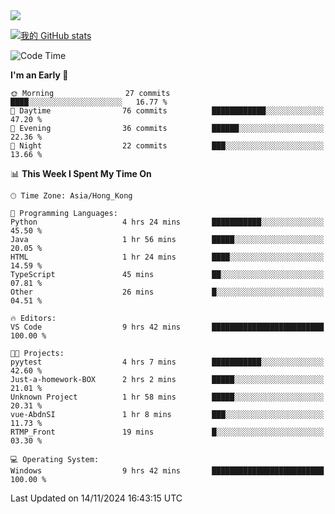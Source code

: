 <img align="center" src="https://readme-typing-svg.demolab.com/?font=Fira+Code&pause=1000&random=true&width=435&lines=%E2%9D%A4+Hello!+%E2%9D%A4;Welcome+to+my+Github+Profile~;I%27m+a+student+from+SCNU+%26+UoA" />

[![我的 GitHub stats](https://github-readme-stats.vercel.app/api?username=AptS-1547&show_icons=true&theme=ambient_gradient)](https://github.com/anuraghazra/github-readme-stats)

<!--START_SECTION:waka-->
![Code Time](http://img.shields.io/badge/Code%20Time-53%20hrs%2040%20mins-blue)

**I'm an Early 🐤** 

```text
🌞 Morning                27 commits          ████░░░░░░░░░░░░░░░░░░░░░   16.77 % 
🌆 Daytime                76 commits          ████████████░░░░░░░░░░░░░   47.20 % 
🌃 Evening                36 commits          ██████░░░░░░░░░░░░░░░░░░░   22.36 % 
🌙 Night                  22 commits          ███░░░░░░░░░░░░░░░░░░░░░░   13.66 % 
```


📊 **This Week I Spent My Time On** 

```text
🕑︎ Time Zone: Asia/Hong_Kong

💬 Programming Languages: 
Python                   4 hrs 24 mins       ███████████░░░░░░░░░░░░░░   45.50 % 
Java                     1 hr 56 mins        █████░░░░░░░░░░░░░░░░░░░░   20.05 % 
HTML                     1 hr 24 mins        ████░░░░░░░░░░░░░░░░░░░░░   14.59 % 
TypeScript               45 mins             ██░░░░░░░░░░░░░░░░░░░░░░░   07.81 % 
Other                    26 mins             █░░░░░░░░░░░░░░░░░░░░░░░░   04.51 % 

🔥 Editors: 
VS Code                  9 hrs 42 mins       █████████████████████████   100.00 % 

🐱‍💻 Projects: 
pyytest                  4 hrs 7 mins        ███████████░░░░░░░░░░░░░░   42.60 % 
Just-a-homework-BOX      2 hrs 2 mins        █████░░░░░░░░░░░░░░░░░░░░   21.01 % 
Unknown Project          1 hr 58 mins        █████░░░░░░░░░░░░░░░░░░░░   20.31 % 
vue-AbdnSI               1 hr 8 mins         ███░░░░░░░░░░░░░░░░░░░░░░   11.73 % 
RTMP_Front               19 mins             █░░░░░░░░░░░░░░░░░░░░░░░░   03.30 % 

💻 Operating System: 
Windows                  9 hrs 42 mins       █████████████████████████   100.00 % 
```


 Last Updated on 14/11/2024 16:43:15 UTC
<!--END_SECTION:waka-->